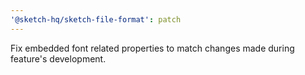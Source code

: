 ```yaml
---
'@sketch-hq/sketch-file-format': patch
---
```


Fix embedded font related properties to match changes made during feature's
development.
